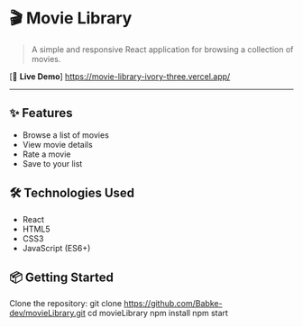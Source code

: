 # 🎬 Movie Library

> A simple and responsive React application for browsing a collection of movies.

[🚀 **Live Demo**] https://movie-library-ivory-three.vercel.app/

---

## ✨ Features
- Browse a list of movies
- View movie details
- Rate a movie
- Save to your list

## 🛠️ Technologies Used
- React
- HTML5
- CSS3
- JavaScript (ES6+)

## 📦 Getting Started

Clone the repository:
git clone https://github.com/Babke-dev/movieLibrary.git
cd movieLibrary
npm install
npm start
